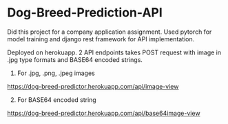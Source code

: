 # Dog-Breed-Prediction-API
Did this project for a company application assignment. Used pytorch for model training and django rest framework for API implementation.

Deployed on herokuapp. 2 API endpoints takes POST request with image in .jpg type formats and BASE64 encoded strings.

1. For .jpg, .png, .jpeg images

https://dog-breed-predictor.herokuapp.com/api/image-view

2. For BASE64 encoded string
 
https://dog-breed-predictor.herokuapp.com/api/base64image-view

